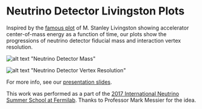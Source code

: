 # Neutrino Detector Livingston Plots

Inspired by the [famous plot][1] of M. Stanley Livingston showing accelerator
center-of-mass energy as a function of time, our plots show the progressions of
neutrino detector fiducial mass and interaction vertex resolution.

![alt text](https://github.com/admlw/neutrinoDetectorsPlot/mass.png) "Neutrino Detector Mass"

![alt text](https://github.com/admlw/neutrinoDetectorsPlot/vertex_resolution.png) "Neutrino Detector Vertex Resolution"

For more info, see our [presentation slides][3].

This work was performed as a part of the [2017 International Neutrino Summer
School at Fermilab][2]. Thanks to Professor Mark Messier for the idea.

[1]: https://www.symmetrymagazine.org/article/october-2009/deconstruction-livingston-plot
[2]: https://indico.fnal.gov/event/13429/overview
[3]: https://indico.fnal.gov/event/13429/session/5/contribution/56/material/slides/0.pdf
